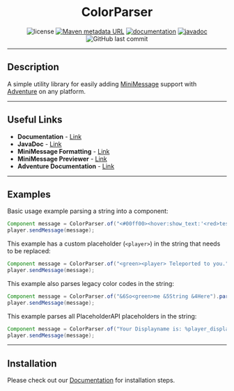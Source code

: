 
<h1 align="center">ColorParser</h1>
<p align="center">
    <img src="https://img.shields.io/github/license/milkdrinkers/ColorParser?color=blue&style=flat-square" alt="license"/>
    <a href="https://maven.athyrium.eu/#/releases/com/github/milkdrinkers/colorparser"><img alt="Maven metadata URL" src="https://img.shields.io/maven-metadata/v?metadataUrl=https%3A%2F%2Fmaven.athyrium.eu%2Freleases%2Fcom%2Fgithub%2Fmilkdrinkers%2Fcolorparser%2Fmaven-metadata.xml&style=flat-square&label=Maven Version&color=44cc11"></a>
    <a href="https://milkdrinkers.github.io/ColorParser/introduction"><img src="https://img.shields.io/badge/Documentation-900C3F?style=flat-square" alt="documentation"/></a>
    <a href="https://javadoc.io/doc/io.github.milkdrinkers/colorparser"><img src="https://img.shields.io/badge/Javadoc-8A2BE2?style=flat-square" alt="javadoc"/></a>
    <img alt="GitHub last commit" src="https://img.shields.io/github/last-commit/milkdrinkers/colorparser?style=flat-square&label=Last%20Commit">
</p>

---

## Description

A simple utility library for easily adding [MiniMessage](https://docs.advntr.dev/minimessage/format.html) support with [Adventure](https://docs.advntr.dev/index.html) on any platform.

---

## Useful Links

* **Documentation** - [Link](https://milkdrinkers.github.io/ColorParser/introduction)
* **JavaDoc** - [Link](https://javadoc.io/doc/io.github.milkdrinkers/colorparser)
* **MiniMessage Formatting** - [Link](https://docs.advntr.dev/minimessage/format.html)
* **MiniMessage Previewer** - [Link](https://webui.advntr.dev/)
* **Adventure Documentation** - [Link](https://docs.advntr.dev/index.html)

---

## Examples

Basic usage example parsing a string into a component:
```java
Component message = ColorParser.of("<#00ff00><hover:show_text:'<red>test'>R G B!").build();
player.sendMessage(message);
```

This example has a custom placeholder (`<player>`) in the string that needs to be replaced:
```java
Component message = ColorParser.of("<green><player> Teleported to you.").parseMinimessagePlaceholder("player", player.getName()).build();
player.sendMessage(message);
```

This example also parses legacy color codes in the string:
```java
Component message = ColorParser.of("&6So<green>me &5String &4Here").parseLegacy().build();
player.sendMessage(message);
```

This example parses all PlaceholderAPI placeholders in the string:
```java
Component message = ColorParser.of("Your Displayname is: %player_displayname%").parsePAPIPlaceholders(player).build();
player.sendMessage(message);
```

---

## Installation

Please check out our [Documentation](https://milkdrinkers.github.io/ColorParser/introduction) for installation steps.